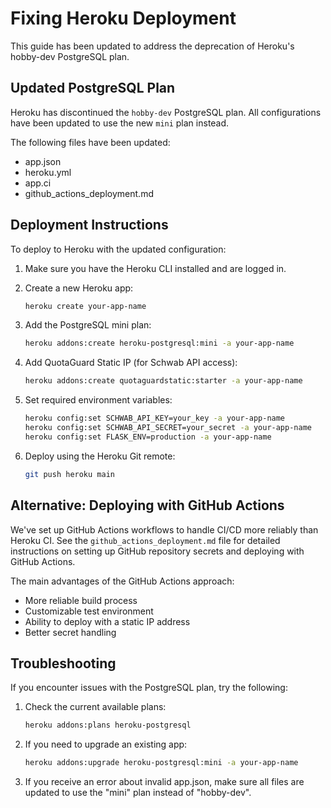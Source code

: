 # Fixing Heroku Deployment

This guide has been updated to address the deprecation of Heroku's hobby-dev PostgreSQL plan.

## Updated PostgreSQL Plan

Heroku has discontinued the `hobby-dev` PostgreSQL plan. All configurations have been updated to use the new `mini` plan instead.

The following files have been updated:
- app.json
- heroku.yml
- app.ci
- github_actions_deployment.md

## Deployment Instructions

To deploy to Heroku with the updated configuration:

1. Make sure you have the Heroku CLI installed and are logged in.

2. Create a new Heroku app:
   ```bash
   heroku create your-app-name
   ```

3. Add the PostgreSQL mini plan:
   ```bash
   heroku addons:create heroku-postgresql:mini -a your-app-name
   ```

4. Add QuotaGuard Static IP (for Schwab API access):
   ```bash
   heroku addons:create quotaguardstatic:starter -a your-app-name
   ```

5. Set required environment variables:
   ```bash
   heroku config:set SCHWAB_API_KEY=your_key -a your-app-name
   heroku config:set SCHWAB_API_SECRET=your_secret -a your-app-name
   heroku config:set FLASK_ENV=production -a your-app-name
   ```

6. Deploy using the Heroku Git remote:
   ```bash
   git push heroku main
   ```

## Alternative: Deploying with GitHub Actions

We've set up GitHub Actions workflows to handle CI/CD more reliably than Heroku CI. See the `github_actions_deployment.md` file for detailed instructions on setting up GitHub repository secrets and deploying with GitHub Actions.

The main advantages of the GitHub Actions approach:
- More reliable build process
- Customizable test environment
- Ability to deploy with a static IP address
- Better secret handling

## Troubleshooting

If you encounter issues with the PostgreSQL plan, try the following:

1. Check the current available plans:
   ```bash
   heroku addons:plans heroku-postgresql
   ```

2. If you need to upgrade an existing app:
   ```bash
   heroku addons:upgrade heroku-postgresql:mini -a your-app-name
   ```

3. If you receive an error about invalid app.json, make sure all files are updated to use the "mini" plan instead of "hobby-dev".
